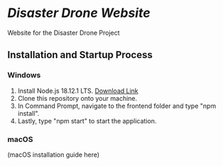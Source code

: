 # *Disaster Drone Website*
Website for the Disaster Drone Project

## Installation and Startup Process
### Windows
1. Install Node.js 18.12.1 LTS.
[Download Link](https://nodejs.org/en/)
2. Clone this repository onto your machine.
3. In Command Prompt, navigate to the frontend folder and type "npm install".
4. Lastly, type "npm start" to start the application.


### macOS
(macOS installation guide here)
